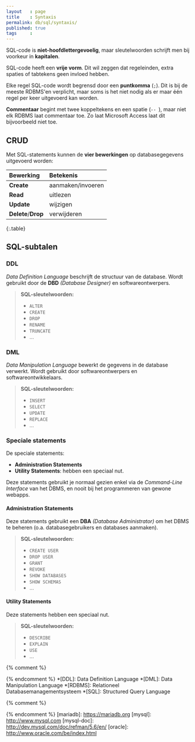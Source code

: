 ```yaml
---
layout   : page
title    : Syntaxis
permalink: db/sql/syntaxis/
published: true
tags     :
---
```


SQL-code is **niet-hoofdlettergevoelig**, maar sleutelwoorden schrijft men bij voorkeur in **kapitalen**.

SQL-code heeft een **vrije vorm**. Dit wil zeggen dat regeleinden, extra spaties of tabtekens geen invloed hebben.

Elke regel SQL-code wordt begrensd door een **puntkomma** (`;`). Dit is bij de meeste RDBMS'en verplicht, maar soms is het niet nodig als er maar één regel per keer uitgevoerd kan worden.

**Commentaar** begint met twee koppeltekens en een spatie (`-- `), maar niet elk RDBMS laat commentaar toe. Zo laat Microsoft Access laat dit bijvoorbeeld niet toe.

CRUD
----

Met SQL-statements kunnen de **vier bewerkingen** op databasegegevens uitgevoerd worden:

| Bewerking             | Betekenis         |
|:----------------------|:------------------|
| **Create**		    | aanmaken/invoeren |
| **Read**		        | uitlezen          |
| **Update**		    | wijzigen          |
| **Delete**/**Drop** 	| verwijderen       |
{:.table}

SQL-subtalen
------------

### DDL

*Data Definition Language* beschrijft de structuur van de database. Wordt gebruikt door de **DBD** *(Database Designer)* en softwareontwerpers.

> **SQL-sleutelwoorden:**
> 
> *   `ALTER`
> *   `CREATE`
> *   `DROP`
> *   `RENAME`
> *   `TRUNCATE`
> *   …

### DML

*Data Manipulation Language* bewerkt de gegevens in de database verwerkt. Wordt gebruikt door softwareontwerpers en softwareontwikkelaars.

> **SQL-sleutelwoorden:**
>
> *   `INSERT`
> *   `SELECT`
> *   `UPDATE`
> *   `REPLACE`
> *   …

### Speciale statements

De speciale statements:

-   **Administration Statements**
-   **Utility Statements**: hebben een speciaal nut.

Deze statements gebruikt je normaal gezien enkel via de *Command-Line Interface* van het DBMS, en nooit bij het programmeren van gewone webapps.

#### Administration Statements

Deze statements gebruikt een **DBA** *(Database Administrator)* om het DBMS te beheren (o.a. databasegebruikers en databases aanmaken).

> **SQL-sleutelwoorden:**
>
> *   `CREATE USER`
> *   `DROP USER`
> *   `GRANT`
> *   `REVOKE`
> *   `SHOW DATABASES`
> *   `SHOW SCHEMAS`
> *   …

#### Utility Statements

Deze statements hebben een speciaal nut.

> **SQL-sleutelwoorden:**
>
> *   `DESCRIBE`
> *   `EXPLAIN`
> *   `USE`
> *   …


{% comment %}
<!-- ⚓ Afkortingen -->
{% endcomment %}
*[DDL]:                     Data Definition Language
*[DML]:                     Data Manipulation Language
*[RDBMS]:                   Relationeel Databasemanagementsysteem
*[SQL]:                     Structured Query Language


{% comment %}
<!-- ⚓ Hyperlinks -->
{% endcomment %}
[mariadb]:                  https://mariadb.org
[mysql]:                    http://www.mysql.com
[mysql-doc]:                http://dev.mysql.com/doc/refman/5.6/en/
[oracle]:                   http://www.oracle.com/be/index.html
